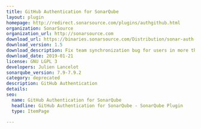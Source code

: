```yaml
---
title: GitHub Authentication for SonarQube
layout: plugin
homepage: http://redirect.sonarsource.com/plugins/authgithub.html
organization: SonarSource
organization_url: http://sonarsource.com
download_url: https://binaries.sonarsource.com/Distribution/sonar-auth-github-plugin/sonar-auth-github-plugin-1.5.0.870.jar
download_version: 1.5
download_description: Fix team synchronization bug for users in more than 30 teams
download_date: 2019-01-21
license: GNU LGPL 3
developers: Julien Lancelot
sonarqube_version: 7.9-7.9.2
category: deprecated
description: GitHub Authentication
details: 
seo: 
  name: GitHub Authentication for SonarQube
  headline: GitHub Authentication for SonarQube - SonarQube Plugin
  type: ItemPage

---
```

